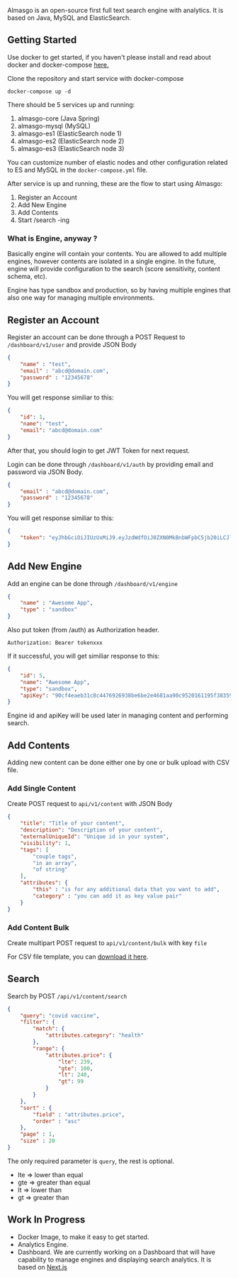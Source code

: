 Almasgo is an open-source first full text search engine with analytics. It is based on Java, MySQL and ElasticSearch.

## Getting Started

Use docker to get started, if you haven't please install and read about docker and docker-compose [here.](https://docs.docker.com/get-docker/)

Clone the repository and start service with docker-compose

```
docker-compose up -d
```
There should be 5 services up and running:
1. almasgo-core (Java Spring)
2. almasgo-mysql (MySQL)
3. almasgo-es1 (ElasticSearch node 1)
4. almasgo-es2 (ElasticSearch node 2)
5. almasgo-es3 (ElasticSearch node 3)

You can customize number of elastic nodes and other configuration related to ES and MySQL in the `docker-compose.yml` file.

After service is up and running, these are the flow to start using Almasgo:
1. Register an Account
2. Add New Engine
3. Add Contents
4. Start /search -ing

### What is Engine, anyway ?
Basically engine will contain your contents. You are allowed to add multiple engines, however contents are isolated in a single engine.
In the future, engine will provide configuration to the search (score sensitivity, content schema, etc).

Engine has type sandbox and production, so by having multiple engines that also one way for managing multiple environments.


## Register an Account
Register an account can be done through a POST Request to `/dashboard/v1/user` and provide JSON Body

```json
{
    "name" : "test",
    "email" : "abcd@domain.com",
    "password" : "12345678"
}
```

You will get response similiar to this:

```json
{
    "id": 1,
    "name": "test",
    "email": "abcd@domain.com"
}
```

After that, you should login to get JWT Token for next request.

Login can be done through `/dashboard/v1/auth` by providing email and password via JSON Body.

```json
{
    "email" : "abcd@domain.com",
    "password" : "12345678"
}
```

You will get response similiar to this:

```json
{
    "token": "eyJhbGciOiJIUzUxMiJ9.eyJzdWdfOiJ0ZXN0MkBnbWFpbC5jb20iLCJleHAiOjE2MDgwNDg4ODQsImlhdCI6MTYwODAzMDg4NH0.QCTMyv34c_hMRpIzdw8K2OcNyGCS6zK8soirnHOFxNNz_4HchR5hcxSdV76eFic3oah9VsftpBOojz6PIFbDQg"
}
```

## Add New Engine

Add an engine can be done through `/dashboard/v1/engine` 

```json
{
    "name" : "Awesome App",
    "type" : "sandbox"
}
```

Also put token (from /auth) as Authorization header.

`Authorization: Bearer tokenxxx`

If it successful, you will get similiar response to this:

```json
{
    "id": 5,
    "name": "Awesome App",
    "type": "sandbox",
    "apiKey": "90cf4eaeb31c8c4476926938be6be2e4681aa90c9520161195f383590b414841"
}
```

Engine id and apiKey will be used later in managing content and performing search.


## Add Contents

Adding new content can be done either one by one or bulk upload with CSV file.

### Add Single Content

Create POST request to `api/v1/content` with JSON Body 

```json
{
    "title": "Title of your content",
    "description": "Description of your content",
    "externalUniqueId": "Unique id in your system",
    "visibility": 1,
    "tags": [
        "couple tags",
        "in an array",
        "of string"
    ],
    "attributes": {
        "this" : "is for any additional data that you want to add",
        "category" : "you can add it as key value pair"
    }
}
```

### Add Content Bulk

Create multipart POST request to `api/v1/content/bulk` with key `file`

For CSV file template, you can [download it here](https://docs.google.com/spreadsheets/d/1jirSWy5ly0B1oggsQZ0Q__4QBfpX4fWOTCZIuFLdgnw/edit?usp=sharing).


## Search

Search by POST `/api/v1/content/search`

```json
{
    "query": "covid vaccine",
    "filter": {
        "match": {
            "attributes.category": "health"
        },
        "range": {
            "attributes.price": {
                "lte": 239,
                "gte": 100,
                "lt": 240,
                "gt": 99
            }
        }
    },
    "sort" : {
        "field" : "attributes.price",
        "order" : "asc"
    },
    "page" : 1,
    "size" : 20
}
```

The only required parameter is `query`, the rest is optional.
- lte => lower than equal
- gte => greater than equal
- lt => lower than
- gt => greater than

## Work In Progress
- Docker Image, to make it easy to get started.
- Analytics Engine.
- Dashboard. We are currently working on a Dashboard that will have capability to manage engines and displaying search analytics. It is based on [Next.js](https://nextjs.org/)
